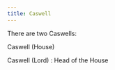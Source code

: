 ```yaml
---
title: Caswell
---
```


There are two Caswells:

Caswell (House)

Caswell (Lord) : Head of the House



